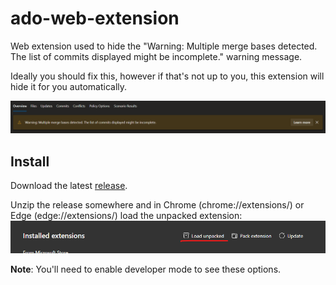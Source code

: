 # ado-web-extension

Web extension used to hide the "Warning: Multiple merge bases detected. The list of commits displayed might be incomplete." warning message.

Ideally you should fix this, however if that's not up to you, this extension will hide it for you automatically.

![ADO merge bases warning](/docs/warning.png)

## Install

Download the latest [release](https://github.com/antoine-gannat/ado-web-extension/releases/).

Unzip the release somewhere and in Chrome (chrome://extensions/) or Edge (edge://extensions/) load the unpacked extension:
![Load unpacked](/docs/install.png)

**Note**: You'll need to enable developer mode to see these options.
